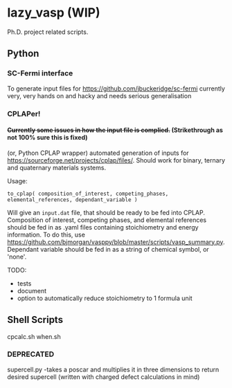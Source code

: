 # lazy_vasp (WIP)
Ph.D. project related scripts. 

## Python

### SC-Fermi interface
To generate input files for https://github.com/jbuckeridge/sc-fermi currently very, very hands on and hacky and needs serious generalisation

### CPLAPer! 

#### ~~Currently some issues in how the input file is complied.~~ (Strikethrough as not 100% sure this is fixed)

(or, Python CPLAP wrapper) automated generation of inputs for https://sourceforge.net/projects/cplap/files/. Should work for binary, ternary and quaternary materials systems. 

Usage:

``` to_cplap( composition_of_interest, competing_phases, elemental_references, dependant_variable ) ```

Will give an `input.dat` file, that should be ready to be fed into CPLAP. Composition of interest, competing phases, and elemental references should be fed in as .yaml files containing stoichiometry and energy information. To do this, use https://github.com/bjmorgan/vasppy/blob/master/scripts/vasp_summary.py. Dependant variable should be fed in as a string of chemical symbol, or 'none'. 

TODO:
 - tests
 - document
 - option to automatically reduce stoichiometry to 1 formula unit

## Shell Scripts

cpcalc.sh
when.sh  


### DEPRECATED

supercell.py
 -takes a poscar and multiplies it in three dimensions to return desired supercell (written with charged defect calculations in mind) 
